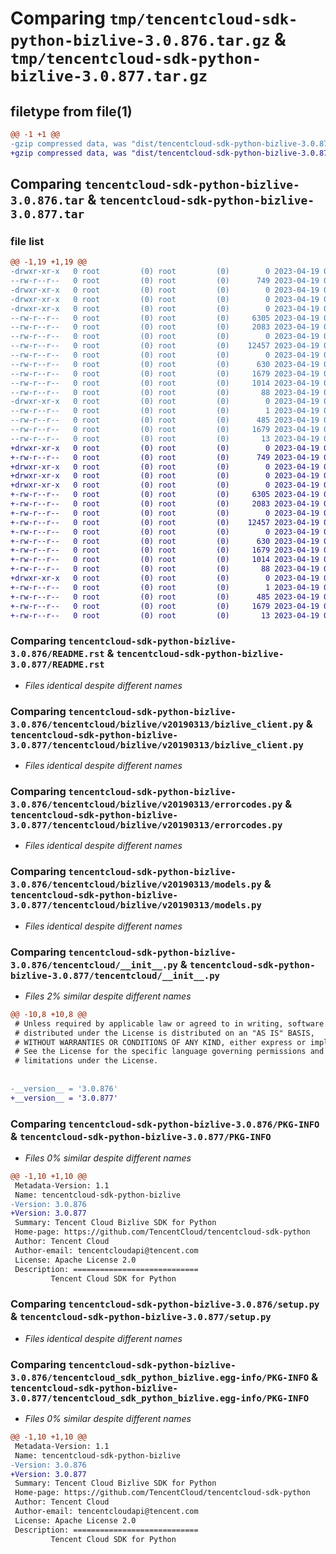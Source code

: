# Comparing `tmp/tencentcloud-sdk-python-bizlive-3.0.876.tar.gz` & `tmp/tencentcloud-sdk-python-bizlive-3.0.877.tar.gz`

## filetype from file(1)

```diff
@@ -1 +1 @@
-gzip compressed data, was "dist/tencentcloud-sdk-python-bizlive-3.0.876.tar", last modified: Wed Apr 19 00:17:59 2023, max compression
+gzip compressed data, was "dist/tencentcloud-sdk-python-bizlive-3.0.877.tar", last modified: Wed Apr 19 09:03:10 2023, max compression
```

## Comparing `tencentcloud-sdk-python-bizlive-3.0.876.tar` & `tencentcloud-sdk-python-bizlive-3.0.877.tar`

### file list

```diff
@@ -1,19 +1,19 @@
-drwxr-xr-x   0 root         (0) root         (0)        0 2023-04-19 00:17:59.000000 tencentcloud-sdk-python-bizlive-3.0.876/
--rw-r--r--   0 root         (0) root         (0)      749 2023-04-19 00:17:59.000000 tencentcloud-sdk-python-bizlive-3.0.876/README.rst
-drwxr-xr-x   0 root         (0) root         (0)        0 2023-04-19 00:17:59.000000 tencentcloud-sdk-python-bizlive-3.0.876/tencentcloud/
-drwxr-xr-x   0 root         (0) root         (0)        0 2023-04-19 00:17:59.000000 tencentcloud-sdk-python-bizlive-3.0.876/tencentcloud/bizlive/
-drwxr-xr-x   0 root         (0) root         (0)        0 2023-04-19 00:17:59.000000 tencentcloud-sdk-python-bizlive-3.0.876/tencentcloud/bizlive/v20190313/
--rw-r--r--   0 root         (0) root         (0)     6305 2023-04-19 00:17:59.000000 tencentcloud-sdk-python-bizlive-3.0.876/tencentcloud/bizlive/v20190313/bizlive_client.py
--rw-r--r--   0 root         (0) root         (0)     2083 2023-04-19 00:17:59.000000 tencentcloud-sdk-python-bizlive-3.0.876/tencentcloud/bizlive/v20190313/errorcodes.py
--rw-r--r--   0 root         (0) root         (0)        0 2023-04-19 00:17:59.000000 tencentcloud-sdk-python-bizlive-3.0.876/tencentcloud/bizlive/v20190313/__init__.py
--rw-r--r--   0 root         (0) root         (0)    12457 2023-04-19 00:17:59.000000 tencentcloud-sdk-python-bizlive-3.0.876/tencentcloud/bizlive/v20190313/models.py
--rw-r--r--   0 root         (0) root         (0)        0 2023-04-19 00:17:59.000000 tencentcloud-sdk-python-bizlive-3.0.876/tencentcloud/bizlive/__init__.py
--rw-r--r--   0 root         (0) root         (0)      630 2023-04-19 00:17:59.000000 tencentcloud-sdk-python-bizlive-3.0.876/tencentcloud/__init__.py
--rw-r--r--   0 root         (0) root         (0)     1679 2023-04-19 00:17:59.000000 tencentcloud-sdk-python-bizlive-3.0.876/PKG-INFO
--rw-r--r--   0 root         (0) root         (0)     1014 2023-04-19 00:17:59.000000 tencentcloud-sdk-python-bizlive-3.0.876/setup.py
--rw-r--r--   0 root         (0) root         (0)       88 2023-04-19 00:17:59.000000 tencentcloud-sdk-python-bizlive-3.0.876/setup.cfg
-drwxr-xr-x   0 root         (0) root         (0)        0 2023-04-19 00:17:59.000000 tencentcloud-sdk-python-bizlive-3.0.876/tencentcloud_sdk_python_bizlive.egg-info/
--rw-r--r--   0 root         (0) root         (0)        1 2023-04-19 00:17:59.000000 tencentcloud-sdk-python-bizlive-3.0.876/tencentcloud_sdk_python_bizlive.egg-info/dependency_links.txt
--rw-r--r--   0 root         (0) root         (0)      485 2023-04-19 00:17:59.000000 tencentcloud-sdk-python-bizlive-3.0.876/tencentcloud_sdk_python_bizlive.egg-info/SOURCES.txt
--rw-r--r--   0 root         (0) root         (0)     1679 2023-04-19 00:17:59.000000 tencentcloud-sdk-python-bizlive-3.0.876/tencentcloud_sdk_python_bizlive.egg-info/PKG-INFO
--rw-r--r--   0 root         (0) root         (0)       13 2023-04-19 00:17:59.000000 tencentcloud-sdk-python-bizlive-3.0.876/tencentcloud_sdk_python_bizlive.egg-info/top_level.txt
+drwxr-xr-x   0 root         (0) root         (0)        0 2023-04-19 09:03:10.000000 tencentcloud-sdk-python-bizlive-3.0.877/
+-rw-r--r--   0 root         (0) root         (0)      749 2023-04-19 09:03:10.000000 tencentcloud-sdk-python-bizlive-3.0.877/README.rst
+drwxr-xr-x   0 root         (0) root         (0)        0 2023-04-19 09:03:10.000000 tencentcloud-sdk-python-bizlive-3.0.877/tencentcloud/
+drwxr-xr-x   0 root         (0) root         (0)        0 2023-04-19 09:03:10.000000 tencentcloud-sdk-python-bizlive-3.0.877/tencentcloud/bizlive/
+drwxr-xr-x   0 root         (0) root         (0)        0 2023-04-19 09:03:10.000000 tencentcloud-sdk-python-bizlive-3.0.877/tencentcloud/bizlive/v20190313/
+-rw-r--r--   0 root         (0) root         (0)     6305 2023-04-19 09:03:10.000000 tencentcloud-sdk-python-bizlive-3.0.877/tencentcloud/bizlive/v20190313/bizlive_client.py
+-rw-r--r--   0 root         (0) root         (0)     2083 2023-04-19 09:03:10.000000 tencentcloud-sdk-python-bizlive-3.0.877/tencentcloud/bizlive/v20190313/errorcodes.py
+-rw-r--r--   0 root         (0) root         (0)        0 2023-04-19 09:03:10.000000 tencentcloud-sdk-python-bizlive-3.0.877/tencentcloud/bizlive/v20190313/__init__.py
+-rw-r--r--   0 root         (0) root         (0)    12457 2023-04-19 09:03:10.000000 tencentcloud-sdk-python-bizlive-3.0.877/tencentcloud/bizlive/v20190313/models.py
+-rw-r--r--   0 root         (0) root         (0)        0 2023-04-19 09:03:10.000000 tencentcloud-sdk-python-bizlive-3.0.877/tencentcloud/bizlive/__init__.py
+-rw-r--r--   0 root         (0) root         (0)      630 2023-04-19 09:03:10.000000 tencentcloud-sdk-python-bizlive-3.0.877/tencentcloud/__init__.py
+-rw-r--r--   0 root         (0) root         (0)     1679 2023-04-19 09:03:10.000000 tencentcloud-sdk-python-bizlive-3.0.877/PKG-INFO
+-rw-r--r--   0 root         (0) root         (0)     1014 2023-04-19 09:03:10.000000 tencentcloud-sdk-python-bizlive-3.0.877/setup.py
+-rw-r--r--   0 root         (0) root         (0)       88 2023-04-19 09:03:10.000000 tencentcloud-sdk-python-bizlive-3.0.877/setup.cfg
+drwxr-xr-x   0 root         (0) root         (0)        0 2023-04-19 09:03:10.000000 tencentcloud-sdk-python-bizlive-3.0.877/tencentcloud_sdk_python_bizlive.egg-info/
+-rw-r--r--   0 root         (0) root         (0)        1 2023-04-19 09:03:10.000000 tencentcloud-sdk-python-bizlive-3.0.877/tencentcloud_sdk_python_bizlive.egg-info/dependency_links.txt
+-rw-r--r--   0 root         (0) root         (0)      485 2023-04-19 09:03:10.000000 tencentcloud-sdk-python-bizlive-3.0.877/tencentcloud_sdk_python_bizlive.egg-info/SOURCES.txt
+-rw-r--r--   0 root         (0) root         (0)     1679 2023-04-19 09:03:10.000000 tencentcloud-sdk-python-bizlive-3.0.877/tencentcloud_sdk_python_bizlive.egg-info/PKG-INFO
+-rw-r--r--   0 root         (0) root         (0)       13 2023-04-19 09:03:10.000000 tencentcloud-sdk-python-bizlive-3.0.877/tencentcloud_sdk_python_bizlive.egg-info/top_level.txt
```

### Comparing `tencentcloud-sdk-python-bizlive-3.0.876/README.rst` & `tencentcloud-sdk-python-bizlive-3.0.877/README.rst`

 * *Files identical despite different names*

### Comparing `tencentcloud-sdk-python-bizlive-3.0.876/tencentcloud/bizlive/v20190313/bizlive_client.py` & `tencentcloud-sdk-python-bizlive-3.0.877/tencentcloud/bizlive/v20190313/bizlive_client.py`

 * *Files identical despite different names*

### Comparing `tencentcloud-sdk-python-bizlive-3.0.876/tencentcloud/bizlive/v20190313/errorcodes.py` & `tencentcloud-sdk-python-bizlive-3.0.877/tencentcloud/bizlive/v20190313/errorcodes.py`

 * *Files identical despite different names*

### Comparing `tencentcloud-sdk-python-bizlive-3.0.876/tencentcloud/bizlive/v20190313/models.py` & `tencentcloud-sdk-python-bizlive-3.0.877/tencentcloud/bizlive/v20190313/models.py`

 * *Files identical despite different names*

### Comparing `tencentcloud-sdk-python-bizlive-3.0.876/tencentcloud/__init__.py` & `tencentcloud-sdk-python-bizlive-3.0.877/tencentcloud/__init__.py`

 * *Files 2% similar despite different names*

```diff
@@ -10,8 +10,8 @@
 # Unless required by applicable law or agreed to in writing, software
 # distributed under the License is distributed on an "AS IS" BASIS,
 # WITHOUT WARRANTIES OR CONDITIONS OF ANY KIND, either express or implied.
 # See the License for the specific language governing permissions and
 # limitations under the License.
 
 
-__version__ = '3.0.876'
+__version__ = '3.0.877'
```

### Comparing `tencentcloud-sdk-python-bizlive-3.0.876/PKG-INFO` & `tencentcloud-sdk-python-bizlive-3.0.877/PKG-INFO`

 * *Files 0% similar despite different names*

```diff
@@ -1,10 +1,10 @@
 Metadata-Version: 1.1
 Name: tencentcloud-sdk-python-bizlive
-Version: 3.0.876
+Version: 3.0.877
 Summary: Tencent Cloud Bizlive SDK for Python
 Home-page: https://github.com/TencentCloud/tencentcloud-sdk-python
 Author: Tencent Cloud
 Author-email: tencentcloudapi@tencent.com
 License: Apache License 2.0
 Description: ============================
         Tencent Cloud SDK for Python
```

### Comparing `tencentcloud-sdk-python-bizlive-3.0.876/setup.py` & `tencentcloud-sdk-python-bizlive-3.0.877/setup.py`

 * *Files identical despite different names*

### Comparing `tencentcloud-sdk-python-bizlive-3.0.876/tencentcloud_sdk_python_bizlive.egg-info/PKG-INFO` & `tencentcloud-sdk-python-bizlive-3.0.877/tencentcloud_sdk_python_bizlive.egg-info/PKG-INFO`

 * *Files 0% similar despite different names*

```diff
@@ -1,10 +1,10 @@
 Metadata-Version: 1.1
 Name: tencentcloud-sdk-python-bizlive
-Version: 3.0.876
+Version: 3.0.877
 Summary: Tencent Cloud Bizlive SDK for Python
 Home-page: https://github.com/TencentCloud/tencentcloud-sdk-python
 Author: Tencent Cloud
 Author-email: tencentcloudapi@tencent.com
 License: Apache License 2.0
 Description: ============================
         Tencent Cloud SDK for Python
```

